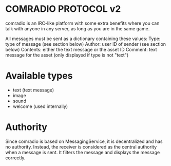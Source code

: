 # COMRADIO PROTOCOL v2

comradio is an IRC-like platform with some extra 
benefits where you can talk with anyone in any 
server, as long as you are in the same game.

All messages must be sent as a dictionary containing these values:
Type: type of message (see section below)
Author: user ID of sender (see section below)
Contents: either the text message or the asset ID
Comment: text message for the asset (only displayed if type is not "text")

# Available types
* text (text message)
* image
* sound
* welcome (used internally)

# Authority
Since comradio is based on MessagingService, it is decentralized
and has no authority. Instead, the receiver is considered as the
central authority when a message is sent. It filters the message
and displays the message correctly.